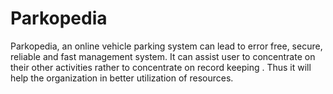 # Parkopedia
Parkopedia, an online vehicle parking system can lead to error free, secure, reliable and fast management system. It can assist user to concentrate on their other activities rather to concentrate on record keeping . Thus it will help the organization in better utilization of resources.
